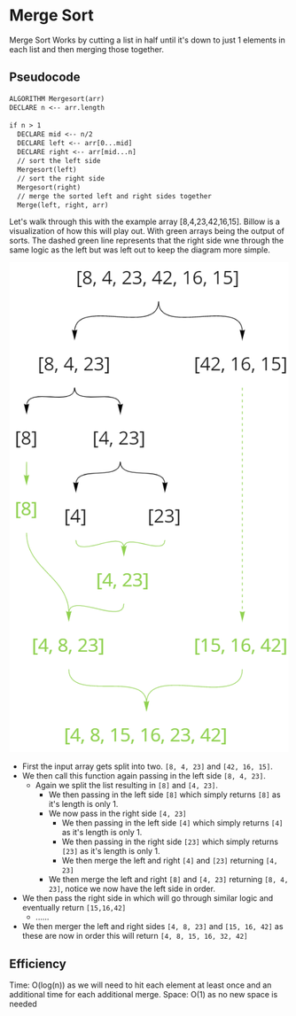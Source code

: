 # Merge Sort

Merge Sort Works by cutting a list in half until it's down to just 1 elements in each list and then merging those together. 

## Pseudocode

    ALGORITHM Mergesort(arr)
    DECLARE n <-- arr.length
           
    if n > 1
      DECLARE mid <-- n/2
      DECLARE left <-- arr[0...mid]
      DECLARE right <-- arr[mid...n]
      // sort the left side
      Mergesort(left)
      // sort the right side
      Mergesort(right)
      // merge the sorted left and right sides together
      Merge(left, right, arr)

Let's walk through this with the example array [8,4,23,42,16,15]. Billow is a visualization of how this will play out. With green arrays being the output of sorts. The dashed green line represents that the right side wne through the same logic as the left but was left out to keep the diagram more simple.

![Whiteboard](/assets/mergeSort.PNG)

* First the input array gets split into two. ```[8, 4, 23]``` and ```[42, 16, 15]```.
* We then call this function again passing in the left side ```[8, 4, 23]```.
    * Again we split the list resulting in ```[8]``` and ```[4, 23]```.
        * We then passing in the left side ```[8]``` which simply returns ```[8]``` as it's length is only 1.
        * We now pass in the right side ```[4, 23]```
            * We then passing in the left side ```[4]``` which simply returns ```[4]``` as it's length is only 1.
            * We then passing in the right side ```[23]``` which simply returns ```[23]``` as it's length is only 1.
            * We then merge the left and right ```[4]``` and ```[23]``` returning ```[4, 23]```
        * We then merge the left and right ```[8]``` and ```[4, 23]``` returning ```[8, 4, 23]```, notice we now have the left side in order.
* We then pass the right side in which will go through similar logic and eventually return ```[15,16,42]```
    * ......
* We then merger the left and right sides ```[4, 8, 23]``` and ```[15, 16, 42]``` as these are now in order this will return ```[4, 8, 15, 16, 32, 42]```

## Efficiency

Time: O(log(n)) as we will need to hit each element at least once and an additional time for each additional merge.
Space: O(1) as no new space is needed